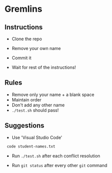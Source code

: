 # Gremlins

## Instructions

* Clone the repo
* Remove your own name
* Commit it

* Wait for rest of the instructions!

## Rules

* Remove only your name + a blank space
* Maintain order
* Don't add any other name
* `./test.sh` should pass!

## Suggestions

* Use 'Visual Studio Code'

```bash
 code student-names.txt
```

* Run `./test.sh` after each conflict resolution

* Run `git status` after every other `git` command
